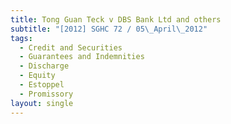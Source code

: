 ```yaml
---
title: Tong Guan Teck v DBS Bank Ltd and others
subtitle: "[2012] SGHC 72 / 05\_April\_2012"
tags:
  - Credit and Securities
  - Guarantees and Indemnities
  - Discharge
  - Equity
  - Estoppel
  - Promissory
layout: single
---
```



